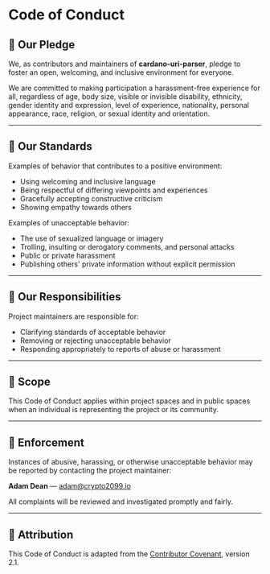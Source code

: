# Code of Conduct

## 📜 Our Pledge

We, as contributors and maintainers of **cardano-uri-parser**, pledge to foster
an open, welcoming, and inclusive environment for everyone.

We are committed to making participation a harassment-free experience for all,
regardless of age, body size, visible or invisible disability, ethnicity, gender
identity and expression, level of experience, nationality, personal appearance,
race, religion, or sexual identity and orientation.

---

## 💬 Our Standards

Examples of behavior that contributes to a positive environment:

- Using welcoming and inclusive language
- Being respectful of differing viewpoints and experiences
- Gracefully accepting constructive criticism
- Showing empathy towards others

Examples of unacceptable behavior:

- The use of sexualized language or imagery
- Trolling, insulting or derogatory comments, and personal attacks
- Public or private harassment
- Publishing others' private information without explicit permission

---

## 🔧 Our Responsibilities

Project maintainers are responsible for:

- Clarifying standards of acceptable behavior
- Removing or rejecting unacceptable behavior
- Responding appropriately to reports of abuse or harassment

---

## 📢 Scope

This Code of Conduct applies within project spaces and in public spaces when an
individual is representing the project or its community.

---

## 🚨 Enforcement

Instances of abusive, harassing, or otherwise unacceptable behavior may be
reported by contacting the project maintainer:

**Adam Dean** — adam@crypto2099.io

All complaints will be reviewed and investigated promptly and fairly.

---

## 📜 Attribution

This Code of Conduct is adapted from
the [Contributor Covenant](https://www.contributor-covenant.org), version 2.1.
